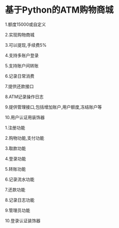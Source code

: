 # 基于Python的ATM购物商城

1.额度15000或自定义

2.实现购物商城

3.可以提现,手续费5%

4.支持多账户登录

5.支持账户间转账

6.记录日常消费

7.提供还款接口

8.ATM记录操作日志

9.提供管理接口,包括增加账户,用户额度,冻结账户等

10.用户认证用装饰器








1.注册功能

2.购物功能,支付功能

3.取款功能

4.登录功能

5.转账功能

6.记录流水功能

7.还款功能

8.记录日志功能

9.管理员功能

10.登录认证装饰器
